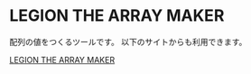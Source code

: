 # LEGION THE ARRAY MAKER

配列の値をつくるツールです。
以下のサイトからも利用できます。

[LEGION THE ARRAY MAKER](http://mizzz.work/legion/)
